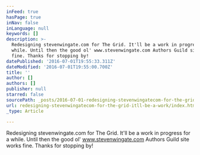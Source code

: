 ```yaml
---
inFeed: true
hasPage: true
inNav: false
inLanguage: null
keywords: []
description: >-
  Redesigning stevenwingate.com for The Grid. It'll be a work in progress for a
  while. Until then the good ol' www.stevenwingate.com Authors Guild site works
  fine. Thanks for stopping by!
datePublished: '2016-07-01T19:55:33.311Z'
dateModified: '2016-07-01T19:55:00.700Z'
title: ''
author: []
authors: []
publisher: null
starred: false
sourcePath: _posts/2016-07-01-redesigning-stevenwingatecom-for-the-grid-itll-be-a-work.md
url: redesigning-stevenwingatecom-for-the-grid-itll-be-a-work/index.html
_type: Article

---
```

Redesigning stevenwingate.com for The Grid. It'll be a work in progress for a while. Until then the good ol' www.stevenwingate.com Authors Guild site works fine. Thanks for stopping by!